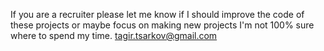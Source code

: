 If you are a recruiter please let me know if I should improve the code of these projects or 
maybe focus on making new projects I'm not 100% sure where to spend my time. 
tagir.tsarkov@gmail.com
